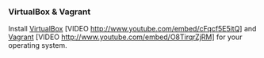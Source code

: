 ### VirtualBox & Vagrant

Install [VirtualBox][virtual-box] [VIDEO http://www.youtube.com/embed/cFqcf5E5itQ] and [Vagrant][vagrant] [VIDEO http://www.youtube.com/embed/O8TirqrZjRM] for your operating system.

[virtual-box]: http://download.virtualbox.org/virtualbox/4.2.6/VirtualBox-4.2.6-82870-OSX.dmg "VirtualBox for Mac"
[vagrant]: http://files.vagrantup.com/packages/476b19a9e5f499b5d0b9d4aba5c0b16ebe434311/Vagrant.dmg "Vagrant for Mac"
